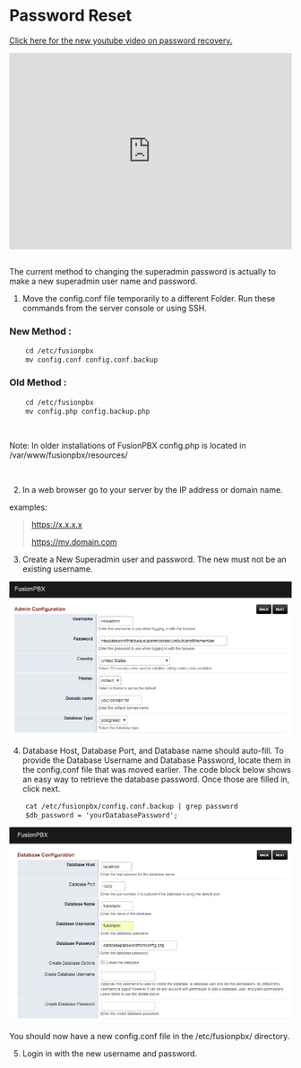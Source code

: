 # Password Reset

[Click here for the new youtube video on password
recovery.](https://youtu.be/YrlfscQ_3ew)

<div style="text-align: center; margin-bottom: 2em;">
<iframe width="100%" height="350" src="https://www.youtube.com/embed/YrlfscQ_3ew?rel=0" frameborder="0" ; encrypted-media" allowfullscreen></iframe>
</div>

The current method to changing the superadmin password is actually to
make a new superadmin user name and password.

1.  Move the config.conf file temporarily to a different Folder. Run
    these commands from the server console or using SSH.

### New Method :
```
    cd /etc/fusionpbx
    mv config.conf config.conf.backup
```

### Old Method :
```
    cd /etc/fusionpbx
    mv config.php config.backup.php
```
<br>

Note: In older installations of FusionPBX config.php is located in
/var/www/fusionpbx/resources/

<br>

2.  In a web browser go to your server by the IP address or domain name.

examples:

> <https://x.x.x.x>
> 
> <https://my.domain.com>

3.  Create a New Superadmin user and password. The new must not be an
    existing username.

![image](../_static/images/fusionpbx_password_recovery.jpg)

4.  Database Host, Database Port, and Database name should auto-fill. To
    provide the Database Username and Database Password, locate them in
    the config.conf file that was moved earlier. The code block below
    shows an easy way to retrieve the database password. Once those are
    filled in, click next.
```
    cat /etc/fusionpbx/config.conf.backup | grep password
    $db_password = 'yourDatabasePassword';
```

![image](../_static/images/fusionpbx_database_configuration.jpg)

You should now have a new config.conf file in the /etc/fusionpbx/
directory.

5.  Login in with the new username and password.
